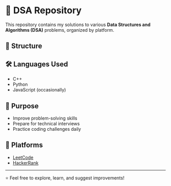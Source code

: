 # 📂 DSA Repository

This repository contains my solutions to various **Data Structures and Algorithms (DSA)** problems, organized by platform.

## 📁 Structure


## 🛠️ Languages Used
- C++
- Python
- JavaScript (occasionally)

## 🎯 Purpose
- Improve problem-solving skills
- Prepare for technical interviews
- Practice coding challenges daily

## 🚀 Platforms
- [LeetCode](https://leetcode.com/u/faishal_husain/)
- [HackerRank](https://www.hackerrank.com/profile/2301641720043_A)

---

⭐ Feel free to explore, learn, and suggest improvements!
